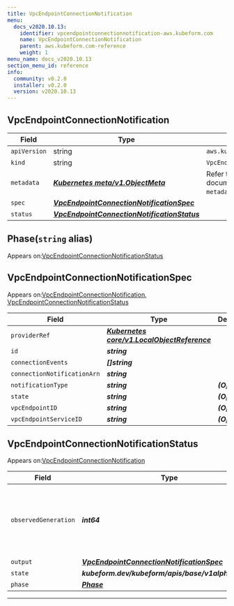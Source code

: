 ```yaml
---
title: VpcEndpointConnectionNotification
menu:
  docs_v2020.10.13:
    identifier: vpcendpointconnectionnotification-aws.kubeform.com
    name: VpcEndpointConnectionNotification
    parent: aws.kubeform.com-reference
    weight: 1
menu_name: docs_v2020.10.13
section_menu_id: reference
info:
  community: v0.2.0
  installer: v0.2.0
  version: v2020.10.13
---
```


## VpcEndpointConnectionNotification
| Field | Type | Description |
| ------ | ----- | ----------- |
| `apiVersion` | string | `aws.kubeform.com/v1alpha1` |
|    `kind` | string | `VpcEndpointConnectionNotification` |
| `metadata` | ***[Kubernetes meta/v1.ObjectMeta](https://kubernetes.io/docs/reference/generated/kubernetes-api/v1.13/#objectmeta-v1-meta)***|Refer to the Kubernetes API documentation for the fields of the `metadata` field.|
| `spec` | ***[VpcEndpointConnectionNotificationSpec](#vpcendpointconnectionnotificationspec)***||
| `status` | ***[VpcEndpointConnectionNotificationStatus](#vpcendpointconnectionnotificationstatus)***||
## Phase(`string` alias)

Appears on:[VpcEndpointConnectionNotificationStatus](#vpcendpointconnectionnotificationstatus)

## VpcEndpointConnectionNotificationSpec

Appears on:[VpcEndpointConnectionNotification](#vpcendpointconnectionnotification), [VpcEndpointConnectionNotificationStatus](#vpcendpointconnectionnotificationstatus)

| Field | Type | Description |
| ------ | ----- | ----------- |
| `providerRef` | ***[Kubernetes core/v1.LocalObjectReference](https://kubernetes.io/docs/reference/generated/kubernetes-api/v1.13/#localobjectreference-v1-core)***||
| `id` | ***string***||
| `connectionEvents` | ***[]string***||
| `connectionNotificationArn` | ***string***||
| `notificationType` | ***string***| ***(Optional)*** |
| `state` | ***string***| ***(Optional)*** |
| `vpcEndpointID` | ***string***| ***(Optional)*** |
| `vpcEndpointServiceID` | ***string***| ***(Optional)*** |
## VpcEndpointConnectionNotificationStatus

Appears on:[VpcEndpointConnectionNotification](#vpcendpointconnectionnotification)

| Field | Type | Description |
| ------ | ----- | ----------- |
| `observedGeneration` | ***int64***| ***(Optional)*** Resource generation, which is updated on mutation by the API Server.|
| `output` | ***[VpcEndpointConnectionNotificationSpec](#vpcendpointconnectionnotificationspec)***| ***(Optional)*** |
| `state` | ***kubeform.dev/kubeform/apis/base/v1alpha1.State***| ***(Optional)*** |
| `phase` | ***[Phase](#phase)***| ***(Optional)*** |
---
